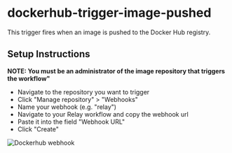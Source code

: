 # dockerhub-trigger-image-pushed

This trigger fires when an image is pushed to the Docker Hub registry.

## Setup Instructions

**NOTE: You must be an administrator of the image repository that triggers the workflow"**

- Navigate to the repository you want to trigger 
- Click "Manage repository" > "Webhooks"
- Name your webhook (e.g. "relay")
- Navigate to your Relay workflow and copy the webhook url
- Paste it into the field "Webhook URL"
- Click "Create"

![Dockerhub webhook](../../media/dockerhub-webhook.gif)

